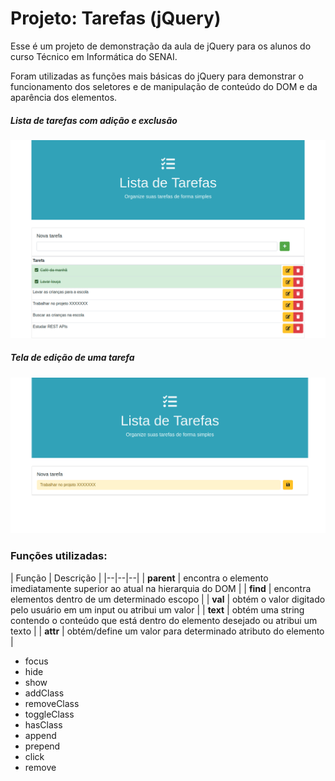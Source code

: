 # Projeto: Tarefas (jQuery)

Esse é um projeto de demonstração da aula de jQuery para os alunos do curso Técnico em Informática do SENAI.

Foram utilizadas as funções mais básicas do jQuery para demonstrar o funcionamento dos seletores e de manipulação de conteúdo do DOM e da aparência dos elementos.

##### Lista de tarefas com adição e exclusão
![Lista de toas as tarefas carregadas dinamicamente](https://github.com/janynnegomes/projeto-tarefas-jquery/blob/master/screenshot-1.png?raw=true)

##### Tela de edição de uma tarefa
![Tela de edição de uma tarefa](https://github.com/janynnegomes/projeto-tarefas-jquery/blob/master/screenshot-2.png?raw=true)


### Funções utilizadas:
|  Função | Descrição  |
|--|--|--|
| **parent** | encontra o elemento imediatamente superior ao atual na hierarquia do DOM |
| **find** | encontra elementos dentro de um determinado escopo |
| **val** | obtém o valor digitado pelo usuário em um input ou atribui um valor |
| **text** | obtém uma string contendo o conteúdo que está dentro do elemento desejado  ou atribui um texto |
| **attr** | obtém/define um valor para determinado atributo do elemento | 


 - focus
 - hide
 - show
 - addClass
 - removeClass
 - toggleClass
 - hasClass
 - append
 - prepend
 - click
 - remove
